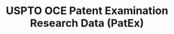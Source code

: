 ---
layout: default
bigquery: https://console.cloud.google.com/bigquery?p=patents-public-data&d=uspto_oce_pair&page=dataset
citation: 'Graham, S. Marco, A., and Miller, A. (2015). “The USPTO Patent Examination
  Research Dataset: A Window on the Process of Patent Examination.”'
contributors: Graham, S. Marco, A., Miller, A.
cost: None
description: The latest version of PatEx (referred to below as the 2020 release) contains
  detailed information on nearly 11.9 million publicly-viewable provisional and non-provisional
  patent applications to the USPTO and over 4.6 million Patent Cooperation Treaty
  (PCT) applications. It is based on data that OCE downloaded from the Patent Examination
  Data System (PEDS) in April, 2021. The PEDS data are sourced from Public PAIR. The
  first time that OCE used PEDS as the basis of PatEx was for the 2019 release. We
  took the PEDS data and organized it into the familiar PatEx data files, which are
  based on the organization of the Public PAIR portal. The data files include information
  on each application’s characteristics, prosecution history, continuation history,
  claims of foreign priority, patent term adjustment history, publication history,
  and correspondence address information.
documentation: 'For the 2019 and later releases, new technical documentation is available
  https://www.uspto.gov/sites/default/files/documents/PatEx-2019-Technical-Doc.pdf


  A document describing the 2014-2017 data sets is available and can be cited as:
  Graham, Stuart J.H. and Marco, Alan C. and Miller, Richard, The USPTO Patent Examination
  Research Dataset: A Window on the Process of Patent Examination (November 30, 2015).
  Available at SSRN: https://ssrn.com/abstract=2702637.'
last_edit: Mon, 04 Apr 2022 19:06:22 GMT
location: https://www.uspto.gov/ip-policy/economic-research/research-datasets/patent-examination-research-dataset-public-pair
maintained_by: EconomicsData@uspto.gov
related_publications: https://ssrn.com/abstract=29956744, https://ssrn.com/abstract=2702637
schema_fields: '[''patent_issue_date'', ''inventor_name_last'', ''disposal_type'',
  ''foreign_parent_id'', ''examiner_name_middle'', ''event_code'', ''inventor_name_middle'',
  ''status_description'', ''examiner_art_unit'', ''invention_subject_matter'', ''application_number'',
  ''examiner_id'', ''earliest_pgpub_date'', ''patent_number'', ''correspondence_street_line_2'',
  ''parent_country_code'', ''parent_country'', ''sequence_number'', ''file_location_date'',
  ''appl_status_date'', ''examiner_name_first'', ''wipo_pub_date'', ''recorded_date'',
  ''parent_filing_date'', ''correspondence_name_line_2'', ''foreign_parent_date'',
  ''inventor_address_type'', ''status_code'', ''inventor_name_first'', ''inventor_rank'',
  ''abandon_date'', ''file_location'', ''atty_docket_number'', ''event_description'',
  ''parent_application_number'', ''inventor_country_name'', ''invention_title'', ''uspc_subclass'',
  ''child_filing_date'', ''correspondence_street_line_1'', ''correspondence_country_code'',
  ''inventor_region_code'', ''confirm_number'', ''aia_first_to_file'', ''uspc_class'',
  ''wipo_pub_number'', ''correspondence_region_name'', ''small_entity_indicator'',
  ''filing_date'', ''earliest_pgpub_number'', ''correspondence_postal_code'', ''continuation_type'',
  ''correspondence_country_name'', ''appl_status_code'', ''application_number_pair'',
  ''application_type'', ''child_application_number'', ''examiner_name_last'', ''correspondence_name_line_1'',
  ''inventor_country_code'', ''customer_number'', ''correspondence_city'', ''correspondence_region_code'']'
shortname: patex
tags:
- patents
- legal
- history
terms_of_use: 'USPTO’s online databases are not designed or intended to be a source
  for bulk downloads of USPTO data when accessed through the website’s interfaces.
  Individuals, companies, IP addresses, or blocks of IP addresses who, in effect,
  deny or decrease service by generating unusually high numbers of database accesses
  (searches, pages, or hits), whether generated manually or in an automated fashion,
  may be denied access to USPTO servers without notice.


  Bulk data products may be separately obtained from the USPTO, either for free or
  at the cost of dissemination. For details, see information on Electronic Bulk Data
  Products: https://www.uspto.gov/learning-and-resources/electronic-bulk-data-products'
title: USPTO OCE Patent Examination Research Data (PatEx)
uuid: 4342caa7-23af-420c-b2f6-6088f133df6a
---